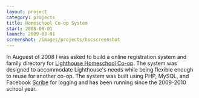 ```yaml
---
layout: project
category: projects
title: Homeschool Co-op System
start: 2008-08-01
launch: 2009-03-01
screenshot: /images/projects/hscscreenshot
---
```

In Auguest of 2008 I was asked to build a online registration system and family
directory for [Lighthouse Homeschool Co-op][1]. The system was designed to
accommodate Lighthouse's needs while being flexible enough to reuse for another
co-op. The system was built using PHP, MySQL, and Facebook [Scribe][2] for
logging and has been running since the 2009-2010 school year.

[1]: http://lighthousehomeschoolsite.com
[2]: https://github.com/facebook/scribe
